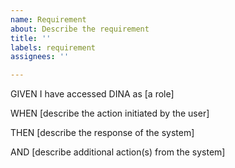 ```yaml
---
name: Requirement
about: Describe the requirement
title: ''
labels: requirement
assignees: ''

---
```


GIVEN I have accessed DINA as [a role]

WHEN [describe the action initiated by the user]

THEN [describe the response of the system]

AND [describe additional action(s) from the system]
